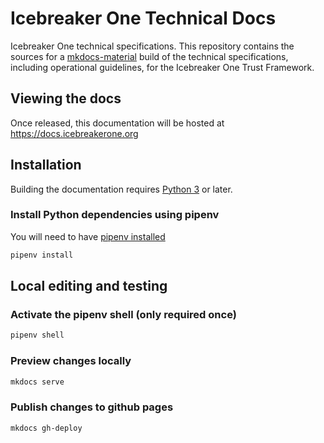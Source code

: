 # Icebreaker One Technical Docs

Icebreaker One technical specifications. This repository contains the sources for a [mkdocs-material](https://squidfunk.github.io/mkdocs-material/)
build of the technical specifications, including operational guidelines, for the Icebreaker One Trust Framework.

## Viewing the docs

Once released, this documentation will be hosted at https://docs.icebreakerone.org

## Installation

Building the documentation requires [Python 3](https://www.python.org/) or later.

### Install Python dependencies using pipenv

You will need to have [pipenv installed](https://pipenv.pypa.io/en/latest/installation.html)

```bash
pipenv install
```

## Local editing and testing

### Activate the pipenv shell (only required once)

```bash
pipenv shell
```

### Preview changes locally

```bash
mkdocs serve
```

### Publish changes to github pages

```bash
mkdocs gh-deploy
```
